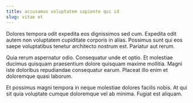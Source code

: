 ```yaml
---
title: accusamus voluptatem sapiente qui id
slug: vitae et
---
```


Dolores tempora odit expedita eos dignissimos sed cum. Expedita odit autem non voluptatem cupiditate corporis in alias. Possimus sunt qui eos saepe voluptatibus tenetur architecto nostrum est. Pariatur aut rerum.

Quia rerum aspernatur odio. Consequatur unde et optio. Et molestiae ducimus quisquam praesentium dolore quisquam maxime mollitia. Magni iste doloribus repudiandae consequatur earum. Placeat illo enim et doloremque quasi laborum.

Et possimus magni tempora in neque molestiae dolores facilis nobis. At qui sit quia voluptate cumque doloremque vel ab minima. Fugiat est aliquam.
